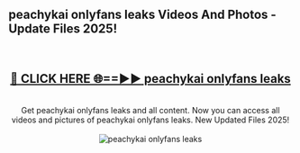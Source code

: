 <h2>peachykai onlyfans leaks Videos And Photos - Update Files 2025!</h2>
<br>
<div align="center">
<h2><a href="https://linkcuts.com/hfmhzwbr" rel="nofollow">🔴 CLICK HERE 🌐==►► peachykai onlyfans leaks</a></h2>
<br>
Get peachykai onlyfans leaks and all content. Now you can access all videos and pictures of peachykai onlyfans leaks. New Updated Files 2025!
<br>
<br>
<a href="https://linkcuts.com/hfmhzwbr" rel="nofollow" data-target="animated-image.originalLink"><img src="https://i.ibb.co.com/WyWwxjT/player-gif2.gif" alt="peachykai onlyfans leaks" style="max-width: 100%; display: inline-block;" data-target="animated-image.originalImage"></a>
</div>
<br>